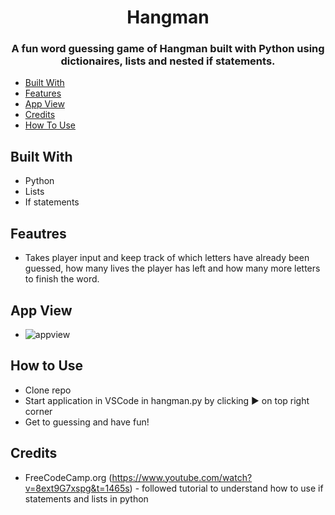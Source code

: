 # <h1 align='center'>Hangman </h1>

<h3 align='center'>A fun word guessing game of Hangman built with Python using dictionaires, lists and nested if statements.
  </h3>

- [Built With](#built-with)
- [Features](#feautres)
- [App View](#app-view)
- [Credits](#credits)
- [How To Use](#how-to-use)


## Built With
- Python
- Lists 
- If statements

## Feautres
- Takes player input and keep track of which letters have already been guessed, how many lives the player has left and how many more letters to finish the word.


## App View
- ![appview](./images/hangmangif.gif)

## How to Use
- Clone repo
- Start application in VSCode in hangman.py by clicking ▶️ on top right  corner
- Get to guessing and have fun!

## Credits
- FreeCodeCamp.org (https://www.youtube.com/watch?v=8ext9G7xspg&t=1465s) - followed tutorial to understand how to use if statements and lists in python